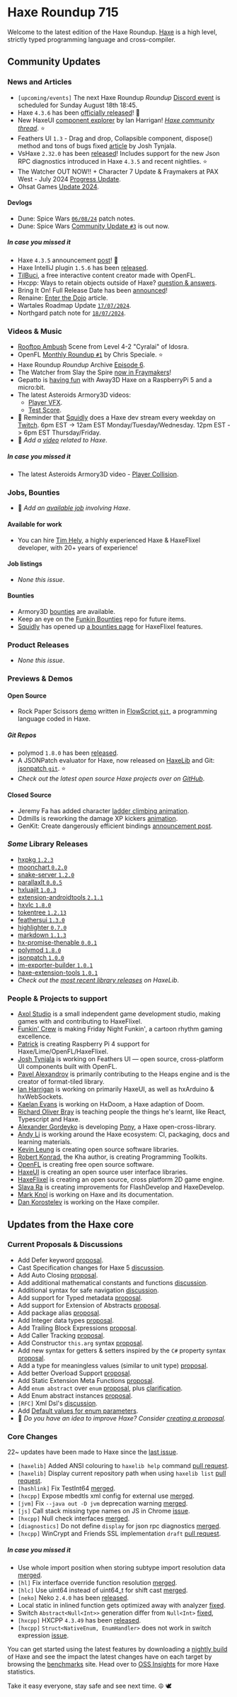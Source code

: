 [_template]: ../templates/roundup.html
[date]: / "2024-08-08 09:52:00"
[modified]: / "2024-08-08 10:22:00"
[published]: / "2024-08-08 11:59:00"
[description]: / "The latest news covering the Haxe community, featuring upcoming talks, the latest HaxeLib releases, game previews and lots more!"
[contributor]: https://github.com/EliteMasterEric "Eric"
[contributor]: https://github.com/leonvn "Leon van Niekerk"
[contributor]: https://github.com/AlexHaxe "Alex"

# Haxe Roundup 715

Welcome to the latest edition of the Haxe Roundup. [Haxe](http://haxe.org/?ref=haxe.io) is a high level, strictly typed programming language and cross-compiler.

## Community Updates

### News and Articles

- `[upcoming/events]` The next Haxe Roundup _Roundup_ [Discord event](https://discord.gg/wh2r8ABs?event=1269722098268508254) is scheduled for Sunday August 18th 18:45.
- Haxe `4.3.6` has been [officially released](https://community.haxe.org/t/haxe-4-3-6-released/4309?u=skial)! :tada:
- New HaxeUI [component explorer](https://community.haxeui.org/t/new-haxeui-component-explorer/624?u=skial) by Ian Harrigan! _[Haxe community thread](https://community.haxe.org/t/new-haxeui-component-explorer/4298?u=skial)_. :star:
- Feathers UI `1.3` - Drag and drop, Collapsible component, dispose() method and tons of bugs fixed [article](https://feathersui.com/blog/2024/08/01/feathers-ui-version-1-3-haxe-openfl-release-announcement/) by Josh Tynjala.
- VsHaxe `2.32.0` has been [released](https://marketplace.visualstudio.com/items?itemName=nadako.vshaxe)! Includes support for the new Json RPC diagnostics introduced in Haxe `4.3.5` and recent nightlies. :star:
- The Watcher OUT NOW!! + Character 7 Update & Fraymakers at PAX West - July 2024 [Progress Update](https://www.kickstarter.com/projects/mcleodgaming/fraymakers-the-infinitely-replayable-indie-platform-fighter/posts/4162483).
- Ohsat Games [Update 2024](https://www.ohsat.com/post/update-2024/).

#### Devlogs

- Dune: Spice Wars [`06/08/24`](https://store.steampowered.com/news/app/1605220/view/4344369662311372499) patch notes.
- Dune: Spice Wars [Community Update `#3`](https://store.steampowered.com/news/app/1605220/view/4344369662289739605) is out now.

##### _In case you missed it_

- Haxe `4.3.5` announcement [post](https://community.haxe.org/t/haxe-4-3-5-released/4293?u=skial)! :star2:
- Haxe IntelliJ plugin `1.5.6` has been [released](https://github.com/HaxeFoundation/intellij-haxe/releases/tag/release-1.5.6).
- [TilBuci](https://community.openfl.org/t/tilbuci-a-free-interactive-content-creator-with-openfl/13966?u=skial.bainn), a free interactive content creator made with OpenFL.
- Hxcpp: Ways to retain objects outside of Haxe? [question & answers](https://community.haxe.org/t/hxcpp-ways-to-retain-objects-outside-of-haxe/4294?u=skial).
- Bring It On! Full Release Date has been [announced](https://store.steampowered.com/news/app/2020460/view/4335361829048618741)!
- Renaine: [Enter the Dojo](https://www.kickstarter.com/projects/585676804/renaine-a-game-about-overcoming-failure/posts/3908950) article.
- Wartales Roadmap Update [`17/07/2024`](https://store.steampowered.com/news/app/1527950/view/4365760492630422412).
- Northgard patch note for [`18/07/2024`](https://store.steampowered.com/news/app/466560/view/4375893591785939433).

### Videos & Music

- [Rooftop Ambush](https://www.youtube.com/watch?v=wU8f5GNqCRU) Scene from Level 4-2 "Cyralai" of Idosra.
- OpenFL [Monthly Roundup `#1`](https://www.youtube.com/watch?v=aG9CACwYnxc) by Chris Speciale. :star:
- Haxe Roundup _Roundup_ Archive [Episode 6](https://www.youtube.com/watch?v=gW2U9GSZhzg).
- The Watcher from Slay the Spire [now in Fraymakers](https://www.youtube.com/watch?v=LLyl-7NAd-Q)!
- Gepatto is [having fun](https://mastodon.social/@gepatto@fosstodon.org/112910895400364170) with Away3D Haxe on a RaspberryPi 5 and a micro:bit.
- The latest Asteroids Armory3D videos:
   - [Player VFX](https://www.youtube.com/watch?v=IEpamSVv_0c).
   - [Test Score](https://www.youtube.com/watch?v=7U1OkD6K5lw).
- :pushpin: Reminder that [Squidly](https://twitter.com/squuuidly) does a Haxe dev stream every weekday on [Twitch](https://www.twitch.tv/squuuidly). 6pm EST -> 12am EST Monday/Tuesday/Wednesday. 12pm EST -> 6pm EST Thursday/Friday.
- :memo: _Add a [video](https://github.com/skial/haxe.io/labels/video) related to Haxe_.

##### _In case you missed it_

- The latest Asteroids Armory3D video - [Player Collision](https://www.youtube.com/watch?v=vrXtNMfNsYs).

### Jobs, Bounties

- :memo: _Add an [available job](https://github.com/skial/haxe.io/labels/jobs) involving Haxe_.

#### Available for work

- You can hire [Tim Hely](https://twitter.com/SeiferTim/status/1749544683980628036), a highly experienced Haxe & HaxeFlixel developer, with 20+ years of experience!

#### Job listings

- _None this issue_.

#### Bounties

- Armory3D [bounties](https://github.com/armory3d/armory/labels/bounty) are available.
- Keep an eye on the [Funkin Bounties](https://github.com/FunkinCrew/funkinBounties) repo for future items.
- [Squidly](https://twitter.com/squuuidly/status/1243925472121151488) has opened up [a bounties page](https://github.com/chosencharacters/squidBounties) for HaxeFlixel features.

### Product Releases

- _None this issue_.

### Previews & Demos

#### Open Source

- Rock Paper Scissors [demo](https://discord.com/channels/162395145352904705/162664383082790912/1268345356769427457) written in [FlowScript `git`](https://github.com/HaxelDev/FlowScript), a programming language coded in Haxe.

##### _Git Repos_

- polymod `1.8.0` has been [released](https://github.com/larsiusprime/polymod/releases/tag/v1.8.0).
- A JSONPatch evaluator for Haxe, now released on [HaxeLib](https://lib.haxe.org/p/jsonpatch/) and Git: [jsonpatch `git`](https://github.com/EliteMasterEric/jsonpatch). :star:
- _Check out the latest open source Haxe projects over on [GitHub][latest github]_.

#### Closed Source

- Jeremy Fa has added character [ladder climbing animation](https://discord.com/channels/162395145352904705/162664383082790912/1266750036532793345).
- Ddmills is reworking the damage XP kickers [animation](https://discord.com/channels/162395145352904705/162664383082790912/1266890657620819968).
- GenKit: Create dangerously efficient bindings [announcement post](https://discord.com/channels/162395145352904705/1268509269104525352).

### _Some_ Library Releases

- [hxpkg `1.2.3`](https://lib.haxe.org/p/hxpkg)
- [moonchart `0.2.0`](https://lib.haxe.org/p/moonchart)
- [snake-server `1.2.0`](https://lib.haxe.org/p/snake-server)
- [parallaxlt `0.0.5`](https://lib.haxe.org/p/parallaxlt)
- [hxluajit `1.0.3`](https://lib.haxe.org/p/hxluajit)
- [extension-androidtools `2.1.1`](https://lib.haxe.org/p/extension-androidtools)
- [hxvlc `1.8.0`](https://lib.haxe.org/p/hxvlc)
- [tokentree `1.2.13`](https://lib.haxe.org/p/tokentree)
- [feathersui `1.3.0`](https://lib.haxe.org/p/feathersui)
- [highlighter `0.7.0`](https://lib.haxe.org/p/highlighter)
- [markdown `1.1.3`](https://lib.haxe.org/p/markdown)
- [hx-promise-thenable `0.0.1`](https://lib.haxe.org/p/hx-promise-thenable)
- [polymod `1.8.0`](https://lib.haxe.org/p/polymod)
- [jsonpatch `1.0.0`](https://lib.haxe.org/p/jsonpatch)
- [im-exporter-builder `1.0.1`](https://lib.haxe.org/p/im-exporter-builder)
- [haxe-extension-tools `1.0.1`](https://lib.haxe.org/p/haxe-extension-tools)
- _Check out the [most recent library releases](https://lib.haxe.org/recent/) on HaxeLib_.

### People & Projects to support

- [Axol Studio](https://axolstudio.com/) is a small independent game development studio, making games with and contributing to HaxeFlixel.
- [Funkin' Crew](https://ninja-muffin24.itch.io/funkin) is making Friday Night Funkin', a cartoon rhythm gaming excellence.
- [Patrick](https://www.patreon.com/gepatto) is creating Raspberry Pi 4 support for Haxe/Lime/OpenFL/HaxeFlixel.
- [Josh Tynjala](https://github.com/sponsors/joshtynjala) is working on Feathers UI — open source, cross-platform UI components built with OpenFL.
- [Pavel Alexandrov](https://ko-fi.com/yanrishatum) is primarily contributing to the Heaps engine and is the creator of format-tiled library.
- [Ian Harrigan](https://github.com/sponsors/ianharrigan) is working on primarily HaxeUI, as well as hxArduino & hxWebSockets.
- [Kaelan Evans](https://github.com/sponsors/kevansevans) is working on HxDoom, a Haxe adaption of Doom.
- [Richard Oliver Bray](https://ko-fi.com/richardoliverbray) is teaching people the things he's learnt, like React, Typescript and Haxe.
- [Alexander Gordeyko](https://www.patreon.com/axgord) is developing [Pony](https://github.com/AxGord/Pony), a Haxe open-cross-library.
- [Andy Li](https://github.com/users/andyli/sponsorship) is working around the Haxe ecosystem: CI, packaging, docs and learning materials.
- [Kevin Leung](https://www.patreon.com/kevinresol) is creating open source software libraries.
- [Robert Konrad](https://www.patreon.com/RobDangerous), the Kha author, is creating Programming Toolkits.
- [OpenFL](https://www.patreon.com/openfl) is creating free open source software.
- [HaxeUI](https://www.patreon.com/haxeui) is creating an open source user interface libraries.
- [HaxeFlixel](https://www.patreon.com/haxeflixel) is creating an open source, cross platform 2D game engine.
- [Slava Ra](https://www.patreon.com/slavara) is creating improvements for FlashDevelop and HaxeDevelop.
- [Mark Knol](https://www.patreon.com/markknol) is working on Haxe and its documentation.
- [Dan Korostelev](https://www.patreon.com/nadako) is working on the Haxe compiler.

## Updates from the Haxe core

### Current Proposals & Discussions

- Add Defer keyword [proposal](https://github.com/DawDavis/haxe-evolution/blob/defer/proposals/0000-defer.md).
- Cast Specification changes for Haxe 5 [discussion](https://github.com/HaxeFoundation/haxe-evolution/issues/120).
- Add Auto Closing [proposal](https://github.com/HaxeFoundation/haxe-evolution/pull/119).
- Add additional mathematical constants and functions [discussion](https://github.com/HaxeFoundation/haxe-evolution/pull/117).
- Additional syntax for safe navigation [discussion](https://github.com/HaxeFoundation/haxe-evolution/issues/114).
- Add support for Typed metadata [proposal](https://github.com/HaxeFoundation/haxe-evolution/pull/111).
- Add support for Extension of Abstracts [proposal](https://github.com/HaxeFoundation/haxe-evolution/pull/109).
- Add package alias [proposal](https://github.com/HaxeFoundation/haxe-evolution/pull/105).
- Add Integer data types [proposal](https://github.com/HaxeFoundation/haxe-evolution/pull/101).
- Add Trailing Block Expressions [proposal](https://github.com/HaxeFoundation/haxe-evolution/pull/100).
- Add Caller Tracking [proposal](https://github.com/HaxeFoundation/haxe-evolution/pull/99).
- Add Constructor `this.arg` syntax [proposal](https://github.com/HaxeFoundation/haxe-evolution/pull/97).
- Add new syntax for getters & setters inspired by the `C#` property syntax [proposal](https://github.com/HaxeFoundation/haxe-evolution/pull/96).
- Add a type for meaningless values (similar to unit type) [proposal](https://github.com/HaxeFoundation/haxe-evolution/pull/95).
- Add better Overload Support [proposal](https://github.com/HaxeFoundation/haxe-evolution/pull/93).
- Add Static Extension Meta Functions [proposal](https://github.com/HaxeFoundation/haxe-evolution/pull/91).
- Add `enum abstract` over `enum` [proposal](https://github.com/HaxeFoundation/haxe-evolution/pull/87), plus [clarification](https://github.com/HaxeFoundation/haxe-evolution/pull/87#issuecomment-935339089).
- Add Enum abstract instances [proposal](https://github.com/HaxeFoundation/haxe-evolution/pull/86).
- `[RFC]` Xml Dsl's [discussion](https://github.com/HaxeFoundation/haxe-evolution/issues/60).
- Add [Default values for enum parameters](https://github.com/HaxeFoundation/haxe-evolution/issues/27).
- :memo: _Do you have an idea to improve Haxe? Consider [creating a proposal]._

### Core Changes

22~ updates have been made to Haxe since the [last issue][last week newurl].

- `[haxelib]` Added ANSI colouring to `haxelib help` command [pull request](https://github.com/HaxeFoundation/haxelib/pull/637).
- `[haxelib]` Display current repository path when using `haxelib list` [pull request](https://github.com/HaxeFoundation/haxelib/pull/634).
- `[hashlink]` Fix TestInt64 [merged](https://github.com/HaxeFoundation/haxe/pull/11742).
- `[hxcpp]` Expose mbedtls xml config for external use [merged](https://github.com/HaxeFoundation/hxcpp/pull/1133).
- `[jvm]` Fix `--java out -D jvm` deprecation warning [merged](https://github.com/HaxeFoundation/haxe/pull/11739).
- `[js]` Call stack missing type names on JS in Chrome [issue](https://github.com/HaxeFoundation/haxe/issues/11735).
- `[hxcpp]` Null check interfaces [merged](https://github.com/HaxeFoundation/haxe/pull/11743).
- `[diagnostics]` Do not define `display` for json rpc diagnostics [merged](https://github.com/HaxeFoundation/haxe/pull/11746).
- `[hxcpp]` WinCrypt and Friends SSL implementation `draft` [pull request](https://github.com/HaxeFoundation/hxcpp/pull/1135).

##### _In case you missed it_

- Use whole import position when storing subtype import resolution data [merged](https://github.com/HaxeFoundation/haxe/pull/11732).
- `[hl]` Fix interface override function resolution [merged](https://github.com/HaxeFoundation/haxe/pull/11723).
- `[hlc]` Use uint64 instead of uint64_t for shift cast [merged](https://github.com/HaxeFoundation/haxe/pull/11721).
- `[neko]` Neko `2.4.0` has been [released](https://github.com/HaxeFoundation/neko/releases/tag/v2-4-0).
- Local static in inlined function gets optimized away with analyzer [fixed](https://github.com/HaxeFoundation/haxe/issues/11725).
- Switch `Abstract<Null<Int>>` generation differ from `Null<Int>` [fixed](https://github.com/HaxeFoundation/haxe/issues/11715),
- `[hxcpp]` HXCPP `4.3.49` has been [released](https://github.com/HaxeFoundation/hxcpp/releases/tag/v4.3.49).
- `[hxcpp]` `Struct<NativeEnum, EnumHandler>` does not work in switch expression [issue](https://github.com/HaxeFoundation/hxcpp/issues/1131).

You can get started using the latest features by downloading a [nightly build] of Haxe and see the impact the latest changes have on each target by browsing the [benchmarks] site. Head over to [OSS Insights](https://ossinsight.io/analyze/HaxeFoundation/haxe#overview) for more Haxe statistics.

Take it easy everyone, stay safe and see next time. :peace_symbol: :dove:

[benchmarks]: https://benchs.haxe.org/
[nightly build]: http://build.haxe.org
[creating a proposal]: https://github.com/HaxeFoundation/haxe-evolution
[last week]: https://github.com/search?q=closed:2024-07-25..2024-08-08+org:haxefoundation+is:closed&type=issues
[last week newurl]: https://github.com/search?q=updated:%3E2024-07-25+org:haxefoundation&type=issues
[latest github]: https://github.com/search?o=desc&q=created:%22%3E+2024-07-25%22+language:Haxe&s=updated&type=repositories
[lang ranking]: https://ossinsight.io/collections/programming-language/
[insights]: https://ossinsight.io/analyze/HaxeFoundation/haxe#overview
[Haxe Discord]: https://discordapp.com/invite/0uEuWH3spjck73Lo
[Armory Discord]: https://discord.com/invite/7jDud8R3dE
[OpenFL Discord]: https://discordapp.com/invite/tDgq8EE
[FeathersUI Discord]: https://discord.com/invite/SnJBC53

